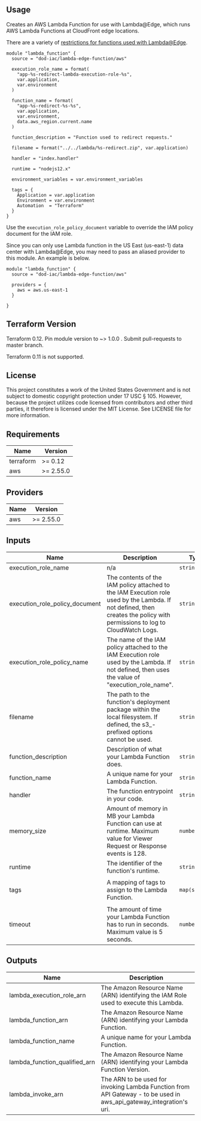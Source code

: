## Usage

Creates an AWS Lambda Function for use with Lambda@Edge, which runs AWS Lambda Functions at CloudFront edge locations.

There are a variety of [restrictions for functions used with Lambda@Edge](https://docs.aws.amazon.com/AmazonCloudFront/latest/DeveloperGuide/lambda-requirements-limits.html#lambda-requirements-lambda-function-configuration).

```hcl
module "lambda_function" {
  source = "dod-iac/lambda-edge-function/aws"

  execution_role_name = format(
    "app-%s-redirect-lambda-execution-role-%s",
    var.application,
    var.environment
  )

  function_name = format(
    "app-%s-redirect-%s-%s",
    var.application,
    var.environment,
    data.aws_region.current.name
  )

  function_description = "Function used to redirect requests."

  filename = format("../../lambda/%s-redirect.zip", var.application)

  handler = "index.handler"

  runtime = "nodejs12.x"

  environment_variables = var.environment_variables

  tags = {
    Application = var.application
    Environment = var.environment
    Automation  = "Terraform"
  }
}
```

Use the `execution_role_policy_document` variable to override the IAM policy document for the IAM role.

Since you can only use Lambda function in the US East (us-east-1) data center with Lambda@Edge, you may need to pass an aliased provider to this module.  An example is below.

```hcl
module "lambda_function" {
  source = "dod-iac/lambda-edge-function/aws"

  providers = {
    aws = aws.us-east-1
  }

}
```

## Terraform Version

Terraform 0.12. Pin module version to ~> 1.0.0 . Submit pull-requests to master branch.

Terraform 0.11 is not supported.

## License

This project constitutes a work of the United States Government and is not subject to domestic copyright protection under 17 USC § 105.  However, because the project utilizes code licensed from contributors and other third parties, it therefore is licensed under the MIT License.  See LICENSE file for more information.

## Requirements

| Name | Version |
|------|---------|
| terraform | >= 0.12 |
| aws | >= 2.55.0 |

## Providers

| Name | Version |
|------|---------|
| aws | >= 2.55.0 |

## Inputs

| Name | Description | Type | Default | Required |
|------|-------------|------|---------|:--------:|
| execution\_role\_name | n/a | `string` | n/a | yes |
| execution\_role\_policy\_document | The contents of the IAM policy attached to the IAM Execution role used by the Lambda.  If not defined, then creates the policy with permissions to log to CloudWatch Logs. | `string` | `""` | no |
| execution\_role\_policy\_name | The name of the IAM policy attached to the IAM Execution role used by the Lambda.  If not defined, then uses the value of "execution\_role\_name". | `string` | `""` | no |
| filename | The path to the function's deployment package within the local filesystem.  If defined, the s3\_-prefixed options cannot be used. | `string` | n/a | yes |
| function\_description | Description of what your Lambda Function does. | `string` | `""` | no |
| function\_name | A unique name for your Lambda Function. | `string` | n/a | yes |
| handler | The function entrypoint in your code. | `string` | n/a | yes |
| memory\_size | Amount of memory in MB your Lambda Function can use at runtime.  Maximum value for Viewer Request or Response events is 128. | `number` | `128` | no |
| runtime | The identifier of the function's runtime. | `string` | n/a | yes |
| tags | A mapping of tags to assign to the Lambda Function. | `map(string)` | <pre>{<br>  "Automation": "Terraform"<br>}</pre> | no |
| timeout | The amount of time your Lambda Function has to run in seconds.  Maximum value is 5 seconds. | `number` | `3` | no |

## Outputs

| Name | Description |
|------|-------------|
| lambda\_execution\_role\_arn | The  Amazon Resource Name (ARN) identifying the IAM Role used to execute this Lambda. |
| lambda\_function\_arn | The Amazon Resource Name (ARN) identifying your Lambda Function. |
| lambda\_function\_name | A unique name for your Lambda Function. |
| lambda\_function\_qualified\_arn | The Amazon Resource Name (ARN) identifying your Lambda Function Version. |
| lambda\_invoke\_arn | The ARN to be used for invoking Lambda Function from API Gateway - to be used in aws\_api\_gateway\_integration's uri. |

